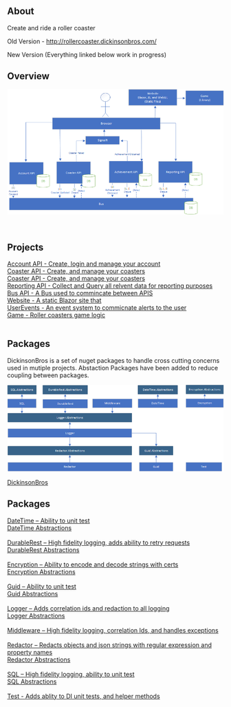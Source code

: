 <h2>About</h2>
Create and ride a roller coaster

Old Version - http://rollercoaster.dickinsonbros.com/

New Version (Everything linked below work in progress)
<br/>



<h2>Overview</h2>

![Alt text](https://raw.githubusercontent.com/msdickinson/RollerCoaster/master/DickinsonBros.png)

<br/>

<h2>Projects</h2>

<a href="https://github.com/msdickinson/RollerCoaster.Account">
    Account API - Create, login and manage your account
</a>
<br/>

<a href="https://github.com/msdickinson/RollerCoaster.Coaster">
    Coaster API - Create, and manage your coasters
</a>
<br/>

<a href="https://github.com/msdickinson/RollerCoaster.Achievement">
    Coaster API - Create, and manage your coasters
</a>
<br/>

<a href="https://github.com/msdickinson/RollerCoaster.Reporting">
    Reporting API - Collect and Query all relvent data for reporting purposes
</a>
<br/>

<a href="https://github.com/msdickinson/RollerCoaster.Bus">
    Bus API - A Bus used to commincate between APIS
</a>
<br/>

<a href="https://github.com/msdickinson/RollerCoaster.Website">
    Website - A static Blazor site that 
</a>
<br/>

<a href="https://github.com/msdickinson/RollerCoaster.UserEvents">
    UserEvents - An event system to commicnate alerts to the user
</a>
<br/>

<a href="https://github.com/msdickinson/RollerCoaster.Game">
    Game - Roller coasters game logic
</a>
<br/>

<br/>
<h2>Packages</h2>

DickinsonBros is a set of nuget packages to handle cross cutting concerns used in mutiple projects.
Abstaction Packages have been added to reduce coupling between packages.

![Alt text](https://raw.githubusercontent.com/msdickinson/DickinsonBros/master/Stack.png)

<a href="https://github.com/msdickinson/DickinsonBros">
    DickinsonBros
</a>

<h2>Packages</h2>
<a href="https://github.com/msdickinson/DickinsonBros.DateTime">
    DateTime – Ability to unit test
</a>
<br/>
<a href="https://github.com/msdickinson/DickinsonBros.DateTime.Abstractions">
    DateTime Abstractions
</a>
<br/>
<br/>

<a href="https://github.com/msdickinson/DickinsonBros.DurableRest">
    DurableRest – High fidelity logging, adds ability to retry requests
</a>
<br/>
<a href="https://github.com/msdickinson/DickinsonBros.DurableRest.Abstractions">
    DurableRest Abstractions
</a>
<br/>
<br/>

<a href="https://github.com/msdickinson/DickinsonBros.Encryption">
    Encryption – Ability to encode and decode strings with certs
</a>
<br/>
<a href="https://github.com/msdickinson/DickinsonBros.Encryption.Abstractions">
    Encryption Abstractions
</a>
<br/>
<br/>

<a href="https://github.com/msdickinson/DickinsonBros.Guid">
    Guid – Ability to unit test
</a>
<br/>
<a href="https://github.com/msdickinson/DickinsonBros.Guid.Abstractions">
    Guid Abstractions
</a>
<br/>
<br/>

<a href="https://github.com/msdickinson/DickinsonBros.Logger">
    Logger – Adds correlation ids and redaction to all logging
</a>
<br/>
<a href="https://github.com/msdickinson/DickinsonBros.Logger.Abstractions">
    Logger Abstractions
</a>
<br/>
<br/>

<a href="https://github.com/msdickinson/DickinsonBros.Middleware">
    Middleware – High fidelity logging, correlation Ids, and handles exceptions
</a>
<br/>
<br/>

<a href="https://github.com/msdickinson/DickinsonBros.Redactor">
    Redactor – Redacts objects and json strings with regular expression and property names
</a>
<br/>
<a href="https://github.com/msdickinson/DickinsonBros.Redactor.Abstractions">
    Redactor Abstractions
</a>
<br/>
<br/>

<a href="https://github.com/msdickinson/DickinsonBros.SQL">
    SQL – High fidelity logging, ability to unit test
</a>
<br/>
<a href="https://github.com/msdickinson/DickinsonBros.SQL.Abstractions">
    SQL Abstractions
</a>
<br/>
<br/>


<a href="https://github.com/msdickinson/DickinsonBros.Test">
    Test - Adds ablity to DI unit tests, and helper methods
</a>
